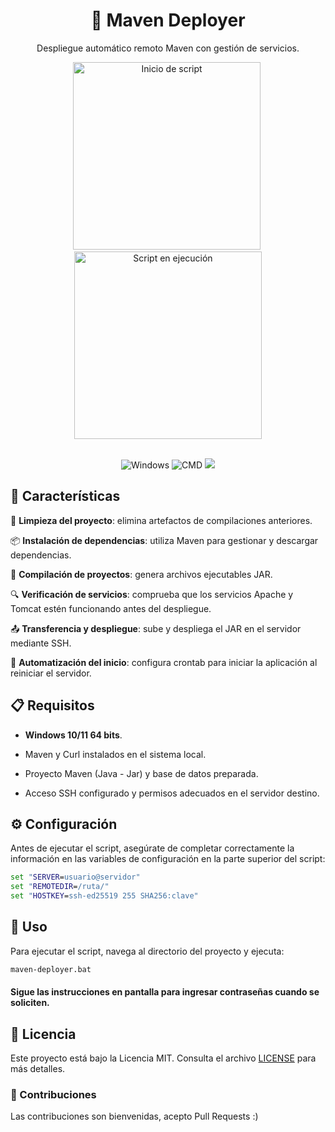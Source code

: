 <h1 align="center"> 🚀 Maven Deployer</h1>

<p align="center">
Despliegue automático remoto Maven con gestión de servicios.
</p>

<div align="center">
    <img src="https://i.imgur.com/ypEf6cu.jpeg" alt="Inicio de script" width="300"/>&nbsp;
    <img src="https://i.imgur.com/Lzr0B57.jpeg" alt="Script en ejecución" width="300"/>
</div>
&nbsp;
<p align="center">
    <img src="https://img.shields.io/badge/Windows-0078D6?style=for-the-badge&logo=windows&logoColor=white" alt="Windows">
    <img src="https://img.shields.io/badge/cmd-4D4D4D?style=for-the-badge&logo=windows%20terminal&logoColor=white" alt="CMD">
    <a href="https://twitter.com/ImPavloh" target="_blank"><img src="https://img.shields.io/badge/sigueme-%231DA1F2.svg?style=for-the-badge&logo=twitter&logoColor=white"></a>
</p>

## 🌟 Características

🧹 <strong>Limpieza del proyecto</strong>: elimina artefactos de compilaciones anteriores.

📦 <strong>Instalación de dependencias</strong>: utiliza Maven para gestionar y descargar dependencias.

🔨 <strong>Compilación de proyectos</strong>: genera archivos ejecutables JAR.

🔍 <strong>Verificación de servicios</strong>: comprueba que los servicios Apache y Tomcat estén funcionando antes del despliegue.

📤 <strong>Transferencia y despliegue</strong>: sube y despliega el JAR en el servidor mediante SSH.

🔄 <strong>Automatización del inicio</strong>: configura crontab para iniciar la aplicación al reiniciar el servidor.

## 📋 Requisitos

- <strong>Windows 10/11 64 bits</strong>.

- Maven y Curl instalados en el sistema local.

- Proyecto Maven (Java - Jar) y base de datos preparada.

- Acceso SSH configurado y permisos adecuados en el servidor destino.

## ⚙️ Configuración

Antes de ejecutar el script, asegúrate de completar correctamente la información en las variables de configuración en la parte superior del script:

```bat
set "SERVER=usuario@servidor"
set "REMOTEDIR=/ruta/"
set "HOSTKEY=ssh-ed25519 255 SHA256:clave"
```

## 🚀 Uso

Para ejecutar el script, navega al directorio del proyecto y ejecuta:

```bash
maven-deployer.bat
```

#### Sigue las instrucciones en pantalla para ingresar contraseñas cuando se soliciten.

## 📄 Licencia

Este proyecto está bajo la Licencia MIT. Consulta el archivo [LICENSE](https://github.com/ImPavloh/MavenDeployer/blob/main/LICENSE) para más detalles.

### 🤝 Contribuciones

Las contribuciones son bienvenidas, acepto  Pull Requests :)
